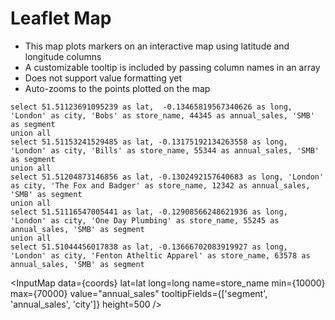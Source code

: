 # Leaflet Map

- This map plots markers on an interactive map using latitude and longitude columns
- A customizable tooltip is included by passing column names in an array
- Does not support value formatting yet
- Auto-zooms to the points plotted on the map

```coords
select 51.51123691095239 as lat,  -0.13465819567340626 as long, 'London' as city, 'Bobs' as store_name, 44345 as annual_sales, 'SMB' as segment
union all
select 51.51153241529485 as lat, -0.13175192134263558 as long, 'London' as city, 'Bills' as store_name, 55344 as annual_sales, 'SMB' as segment
union all
select 51.51204873146856 as lat, -0.1302492157640683 as long, 'London' as city, 'The Fox and Badger' as store_name, 12342 as annual_sales, 'SMB' as segment
union all
select 51.51116547005441 as lat, -0.12908566248621936 as long, 'London' as city, 'One Day Plumbing' as store_name, 55245 as annual_sales, 'SMB' as segment
union all
select 51.51044456017838 as lat, -0.13666702083919927 as long, 'London' as city, 'Fenton Atheltic Apparel' as store_name, 63578 as annual_sales, 'SMB' as segment
```

<InputMap 
    data={coords} 
    lat=lat 
    long=long
    name=store_name
	min={10000}
	max={70000}
	value="annual_sales"
    tooltipFields={['segment', 'annual_sales', 'city']}
    height=500
/>
